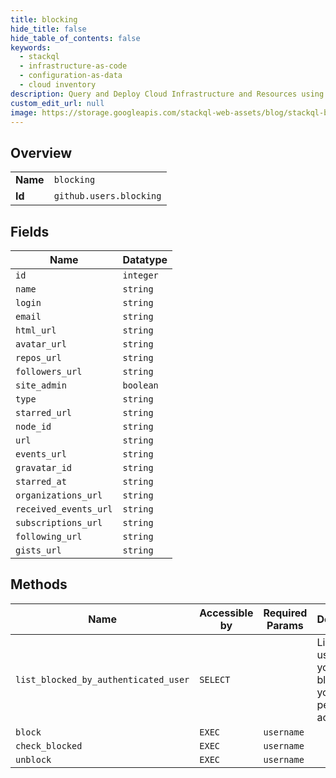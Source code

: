 ```yaml
---
title: blocking
hide_title: false
hide_table_of_contents: false
keywords:
  - stackql
  - infrastructure-as-code
  - configuration-as-data
  - cloud inventory
description: Query and Deploy Cloud Infrastructure and Resources using SQL
custom_edit_url: null
image: https://storage.googleapis.com/stackql-web-assets/blog/stackql-blog-post-featured-image.png
---
```

  
    

## Overview
<table><tbody>
<tr><td><b>Name</b></td><td><code>blocking</code></td></tr>
<tr><td><b>Id</b></td><td><code>github.users.blocking</code></td></tr>
</tbody></table>

## Fields
| Name | Datatype |
| ---- | -------- |
| `id` | `integer` |
| `name` | `string` |
| `login` | `string` |
| `email` | `string` |
| `html_url` | `string` |
| `avatar_url` | `string` |
| `repos_url` | `string` |
| `followers_url` | `string` |
| `site_admin` | `boolean` |
| `type` | `string` |
| `starred_url` | `string` |
| `node_id` | `string` |
| `url` | `string` |
| `events_url` | `string` |
| `gravatar_id` | `string` |
| `starred_at` | `string` |
| `organizations_url` | `string` |
| `received_events_url` | `string` |
| `subscriptions_url` | `string` |
| `following_url` | `string` |
| `gists_url` | `string` |
## Methods
| Name | Accessible by | Required Params | Description |
| ---- | ------------- | --------------- | ----------- |
| `list_blocked_by_authenticated_user` | `SELECT` |  | List the users you've blocked on your personal account. |
| `block` | `EXEC` | `username` |  |
| `check_blocked` | `EXEC` | `username` |  |
| `unblock` | `EXEC` | `username` |  |
